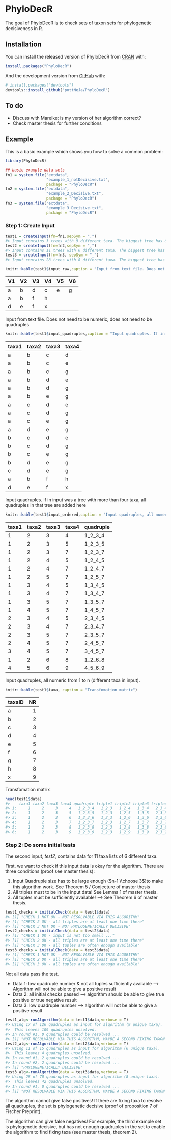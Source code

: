 
<!-- README.md is generated from README.Rmd. Please edit that file -->

# PhyloDecR

<!-- badges: start -->
<!-- badges: end -->

The goal of PhyloDecR is to check sets of taxon sets for phylogenetic
decisiveness in R.

## Installation

You can install the released version of PhyloDecR from
[CRAN](https://CRAN.R-project.org) with:

``` r
install.packages("PhyloDecR")
```

And the development version from [GitHub](https://github.com/) with:

``` r
# install.packages("devtools")
devtools::install_github("pottNeJa/PhyloDecR")
```

## To do

-   Discuss with Mareike: is my version of her algorithm correct?
-   Check master thesis for further conditions

## Example

This is a basic example which shows you how to solve a common problem:

``` r
library(PhyloDecR)

## basic example data sets
fn1 = system.file("extdata", 
                  "example_1_notDecisive.txt", 
                  package = "PhyloDecR")
fn2 = system.file("extdata", 
                  "example_2_Decisive.txt", 
                  package = "PhyloDecR")
fn3 = system.file("extdata", 
                  "example_3_Decisive.txt", 
                  package = "PhyloDecR")
```

### Step 1: Create Input

``` r
test1 = createInput(fn=fn1,sepSym = ",")
#> Input contains 3 trees with 9 different taxa. The biggest tree has 6 taxa.
test2 = createInput(fn=fn2,sepSym = ",")
#> Input contains 11 trees with 6 different taxa. The biggest tree has 4 taxa.
test3 = createInput(fn=fn3, sepSym = "_")
#> Input contains 28 trees with 8 different taxa. The biggest tree has 4 taxa.

knitr::kable(test1$input_raw,caption = "Input from text file. Does not need to be numeric, does not need to be quadruples")
```

| V1  | V2  | V3  | V4  | V5  | V6  |
|:----|:----|:----|:----|:----|:----|
| a   | b   | d   | c   | e   | g   |
| a   | b   | f   | h   |     |     |
| d   | e   | f   | x   |     |     |

Input from text file. Does not need to be numeric, does not need to be
quadruples

``` r
knitr::kable(test1$input_quadruples,caption = "Input quadruples. If in input was a tree with more than four taxa, all quadruples in that tree are added here")
```

| taxa1 | taxa2 | taxa3 | taxa4 |
|:------|:------|:------|:------|
| a     | b     | c     | d     |
| a     | b     | c     | e     |
| a     | b     | c     | g     |
| a     | b     | d     | e     |
| a     | b     | d     | g     |
| a     | b     | e     | g     |
| a     | c     | d     | e     |
| a     | c     | d     | g     |
| a     | c     | e     | g     |
| a     | d     | e     | g     |
| b     | c     | d     | e     |
| b     | c     | d     | g     |
| b     | c     | e     | g     |
| b     | d     | e     | g     |
| c     | d     | e     | g     |
| a     | b     | f     | h     |
| d     | e     | f     | x     |

Input quadruples. If in input was a tree with more than four taxa, all
quadruples in that tree are added here

``` r
knitr::kable(test1$input_ordered,caption = "Input quadruples, all numeric from 1 to n (different taxa in input).")
```

| taxa1 | taxa2 | taxa3 | taxa4 | quadruple |
|:------|:------|:------|:------|:----------|
| 1     | 2     | 3     | 4     | 1_2\_3_4  |
| 1     | 2     | 3     | 5     | 1_2\_3_5  |
| 1     | 2     | 3     | 7     | 1_2\_3_7  |
| 1     | 2     | 4     | 5     | 1_2\_4_5  |
| 1     | 2     | 4     | 7     | 1_2\_4_7  |
| 1     | 2     | 5     | 7     | 1_2\_5_7  |
| 1     | 3     | 4     | 5     | 1_3\_4_5  |
| 1     | 3     | 4     | 7     | 1_3\_4_7  |
| 1     | 3     | 5     | 7     | 1_3\_5_7  |
| 1     | 4     | 5     | 7     | 1_4\_5_7  |
| 2     | 3     | 4     | 5     | 2_3\_4_5  |
| 2     | 3     | 4     | 7     | 2_3\_4_7  |
| 2     | 3     | 5     | 7     | 2_3\_5_7  |
| 2     | 4     | 5     | 7     | 2_4\_5_7  |
| 3     | 4     | 5     | 7     | 3_4\_5_7  |
| 1     | 2     | 6     | 8     | 1_2\_6_8  |
| 4     | 5     | 6     | 9     | 4_5\_6_9  |

Input quadruples, all numeric from 1 to n (different taxa in input).

``` r
knitr::kable(test1$taxa, caption = "Transfomation matrix")
```

| taxaID |  NR |
|:-------|----:|
| a      |   1 |
| b      |   2 |
| c      |   3 |
| d      |   4 |
| e      |   5 |
| f      |   6 |
| g      |   7 |
| h      |   8 |
| x      |   9 |

Transfomation matrix

``` r
head(test1$data)
#>    taxa1 taxa2 taxa3 taxa4 quadruple triple1 triple2 triple3 triple4     status
#> 1:     1     2     3     4   1_2_3_4   1_2_3   1_2_4   1_3_4   2_3_4      input
#> 2:     1     2     3     5   1_2_3_5   1_2_3   1_2_5   1_3_5   2_3_5      input
#> 3:     1     2     3     6   1_2_3_6   1_2_3   1_2_6   1_3_6   2_3_6 unresolved
#> 4:     1     2     3     7   1_2_3_7   1_2_3   1_2_7   1_3_7   2_3_7      input
#> 5:     1     2     3     8   1_2_3_8   1_2_3   1_2_8   1_3_8   2_3_8 unresolved
#> 6:     1     2     3     9   1_2_3_9   1_2_3   1_2_9   1_3_9   2_3_9 unresolved
```

### Step 2: Do some initial tests

The second input, *test2*, contains data for 11 taxa lists of 6
different taxa.

First, we want to check if this input data is okay for the algorithm.
There are three conditions (proof see master thesis):

1.  Input Quadruple size has to be large enough ($n-1 \\choose 3$)to
    make this algorithm work. See Theorem 5 / Conjecture of master
    thesis
2.  All triples must to be in the input data! See Lemma 1 of master
    thesis.
3.  All tuples must be sufficiently available! –> See Theorem 6 of
    master thesis.

``` r
test1_checks = initialCheck(data = test1$data)
#> [1] "CHECK 1 NOT OK - NOT RESOLVABLE VIA THIS ALGORITHM"
#> [1] "CHECK 2 OK - all triples are at least one time there"
#> [1] "CHECK 3 NOT OK - NOT PHYLOGENETICALLY DECISIVE"
test2_checks = initialCheck(data = test2$data)
#> [1] "CHECK 1 OK - input is not too small ..."
#> [1] "CHECK 2 OK - all triples are at least one time there"
#> [1] "CHECK 3 OK - all tuples are often enough available"
test3_checks = initialCheck(data = test3$data)
#> [1] "CHECK 1 NOT OK - NOT RESOLVABLE VIA THIS ALGORITHM"
#> [1] "CHECK 2 OK - all triples are at least one time there"
#> [1] "CHECK 3 OK - all tuples are often enough available"
```

Not all data pass the test.

-   Data 1: low quadruple number & not all tuples sufficiently available
    –> Algorithm will not be able to give a positive result
-   Data 2: all initial checks passed –> algorithm should be able to
    give true positive or true negative result
-   Data 3: low quadruple number –> algorithm will not be able to give a
    positive result

``` r
test1_alg<-runAlgorithm(data = test1$data,verbose = T)
#> Using 17 of 126 quadruples as input for algorithm (9 unique taxa). 
#>  This leaves 109 quadruples unsolved.
#> In round #1, 0 quadruples could be resolved ...
#> [1] "NOT RESOLVABLE VIA THIS ALGORITHM, MAYBE A SECOND FIXING TAXON IS NEEDED"
test2_alg<-runAlgorithm(data = test2$data,verbose = T)
#> Using 11 of 15 quadruples as input for algorithm (6 unique taxa). 
#>  This leaves 4 quadruples unsolved.
#> In round #1, 2 quadruples could be resolved ...
#> In round #2, 2 quadruples could be resolved ...
#> [1] "PHYLOGENETICALLY DECISIVE"
test3_alg<-runAlgorithm(data = test3$data,verbose = T)
#> Using 28 of 70 quadruples as input for algorithm (8 unique taxa). 
#>  This leaves 42 quadruples unsolved.
#> In round #1, 0 quadruples could be resolved ...
#> [1] "NOT RESOLVABLE VIA THIS ALGORITHM, MAYBE A SECOND FIXING TAXON IS NEEDED"
```

The algorithm cannot give false positives! If there are fixing taxa to
resolve all quadruples, the set is phylogenetic decisive (proof of
proposition 7 of Fischer Preprint).

The algorithm can give false negatives! For example, the third example
set is phylogenetic decisive, but has not enough quadruples in the set
to enable the algorithm to find fixing taxa (see master thesis, theorem
2).
